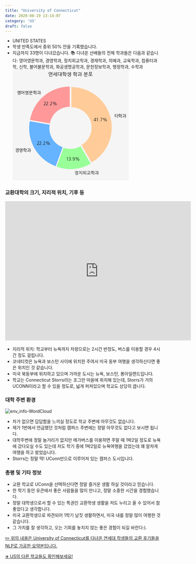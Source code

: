 ```yaml
---
title: "University of Connecticut"
date: 2020-08-19 13:14:07
category: 'US'
draft: false
---
```



* UNITED STATES
* 학생 만족도에서 중위 50% 안을 기록했습니다.
* 지금까지 33명이 다녀갔습니다. 
📚 다녀온 선배들의 전체 학과들은 다음과 같습니다: 영어영문학과, 경영학과, 정치외교학과, 경제학과, 의예과, 교육학과, 컴퓨터과학, 신학, 불어불문학과, 화공생명공학과, 문헌정보학과, 행정학과, 수학과
![department-info](../plots/US000200.png)
### 교환대학의 크기, 지리적 위치, 기후 등
<iframe
width="600"
height="450"
frameborder="0" style="border:0"
src="https://www.google.com/maps/embed/v1/place?key=AIzaSyC9e1AME-pVmWC4hBpFdu5S4dKzyepa3HQ&q=University+of+Connecticut&center=41.8077414,-72.25398050000003&zoom=14" allowfullscreen>
</iframe>

* 지리적 위치: 학교부터 뉴욕까지 차량으로는 2시간 반정도, 버스를 이용할 경우 4시간 정도 걸립니다.
* 코네티컷은 뉴욕과 보스턴 사이에 위치한 주여서 미국 동부 여행을 생각하신다면 좋은 위치인 것 같습니다.
* 미국 북동부에 위치하고 있으며 가까운 도시는 뉴욕, 보스턴, 롱아일랜드입니다.
* 학교는 Connecticut Storrs라는 조그만 마을에 위치해 있는데, Storrs가 거의 UCONN이라고 할 수 있을 정도로, 넓게 퍼져있으며 학교도 상당히 큽니다.


### 대학 주변 환경

![env_info-WordCloud](../univ_wordclouds_okt/env_info/US000200_env_info_okt.png)

* 차가 없으면 답답함을 느끼실 정도로 학교 주변에 아무것도 없습니다.
* 제가 1번에서 언급했던 것처럼 캠퍼스 주변에는 정말 아무것도 없다고 보시면 됩니다.
* 대학주변에 정말 놀거리가 없지만 메가버스를 이용하면 주말 때 1박2일 정도로 뉴욕에 갔다오실 수도 있는데 저도 학기 중에 1박2일로 뉴욕여행을 갔었는데 꽤 알차게 여행을 하고 왔었습니다.
* Storrs는 정말 딱! UConn만으로 이루어져 있는 캠퍼스 도시입니다.


### 총평 및 기타 정보 
* 교환 학교로 UConn을 선택하신다면 정말 즐거운 생활 하실 것이라고 믿습니다.
* 한 학기 동안 유콘에서 좋은 사람들을 많이 만나고, 정말 소중한 시간을 경험했습니다.
* 정말 대학생으로서 할 수 있는 특권인 교환학생 생활을 저도 누리고 올 수 있어서 참 좋았다고 생각합니다.
* 미국 교환학생으로 파견되어 1학기 남짓 생활하면서, 미국 내를 정말 많이 여행한 것 같습니다.
* 그 가치를 잘 생각하고, 오는 기회를 놓치지 않는 좋은 경험이 되길 바란다:).


[✏️ 위의 내용은 University of Connecticut를 다녀온 연세대 학생들의 교환 후기들을 NLP로 가공한 요약본입니다.](http://oia.yonsei.ac.kr/partner/expReport.asp?ucode=US000200&bgbn=A)

[✈️ US의 다른 학교들도 확인해보세요!](https://yonsei-exchange.netlify.app/?category=US)
